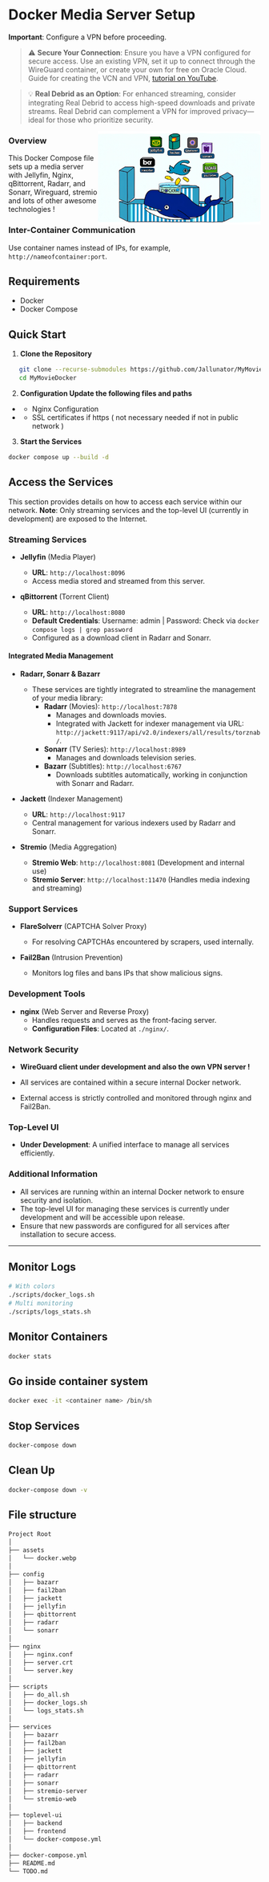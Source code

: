 # Docker Media Server Setup

**Important**: Configure a VPN before proceeding. 

> :warning: **Secure Your Connection**: Ensure you have a VPN configured for secure access. Use an existing VPN, set it up to connect through the WireGuard container, or create your own for free on Oracle Cloud. Guide for creating the VCN and VPN, [tutorial on YouTube](https://www.youtube.com/watch?v=wV61_bcABek).

> :bulb: **Real Debrid as an Option**: For enhanced streaming, consider integrating Real Debrid to access high-speed downloads and private streams. Real Debrid can complement a VPN for improved privacy—ideal for those who prioritize security.
<img src="assets/docker.webp" alt="Docker" width="325" align="right">  

### Overview

This Docker Compose file sets up a media server with Jellyfin, Nginx, qBittorrent, Radarr, and Sonarr, Wireguard, stremio and lots of other awesome technologies !

### Inter-Container Communication

Use container names instead of IPs, for example, `http://nameofcontainer:port`.

## Requirements

- Docker
- Docker Compose

## Quick Start

1. **Clone the Repository**

```bash
   git clone --recurse-submodules https://github.com/Jallunator/MyMovieDocker.git
   cd MyMovieDocker
```

2. **Configuration Update the following files and paths**

+ +  Nginx Configuration
+ + SSL certificates if https ( not necessary needed if not in public network )

3. **Start the Services**
```bash
docker compose up --build -d
```

## Access the Services

This section provides details on how to access each service within our network. **Note**: Only streaming services and the top-level UI (currently in development) are exposed to the Internet.



### Streaming Services

- **Jellyfin** (Media Player)
  - **URL**: `http://localhost:8096`
  - Access media stored and streamed from this server.
  
- **qBittorrent** (Torrent Client)
  - **URL**: `http://localhost:8080`
  - **Default Credentials**: Username: admin | Password: Check via `docker compose logs | grep password`
  - Configured as a download client in Radarr and Sonarr.

#### Integrated Media Management

- **Radarr, Sonarr & Bazarr**
  - These services are tightly integrated to streamline the management of your media library:
    - **Radarr** (Movies): `http://localhost:7878`
      - Manages and downloads movies.
      - Integrated with Jackett for indexer management via URL: `http://jackett:9117/api/v2.0/indexers/all/results/torznab/`.
    - **Sonarr** (TV Series): `http://localhost:8989`
      - Manages and downloads television series.
    - **Bazarr** (Subtitles): `http://localhost:6767`
      - Downloads subtitles automatically, working in conjunction with Sonarr and Radarr.

- **Jackett** (Indexer Management)
  - **URL**: `http://localhost:9117`
  - Central management for various indexers used by Radarr and Sonarr.

- **Stremio** (Media Aggregation)
  - **Stremio Web**: `http://localhost:8081` (Development and internal use)
  - **Stremio Server**: `http://localhost:11470` (Handles media indexing and streaming)

### Support Services

- **FlareSolverr** (CAPTCHA Solver Proxy)
  - For resolving CAPTCHAs encountered by scrapers, used internally.

- **Fail2Ban** (Intrusion Prevention)
  - Monitors log files and bans IPs that show malicious signs.

### Development Tools

- **nginx** (Web Server and Reverse Proxy)
  - Handles requests and serves as the front-facing server.
  - **Configuration Files**: Located at `./nginx/`.

### Network Security

- **WireGuard client under development and also the own VPN server !**

- All services are contained within a secure internal Docker network.
- External access is strictly controlled and monitored through nginx and Fail2Ban.

### Top-Level UI

- **Under Development**: A unified interface to manage all services efficiently.

### Additional Information

- All services are running within an internal Docker network to ensure security and isolation.
- The top-level UI for managing these services is currently under development and will be accessible upon release.
- Ensure that new passwords are configured for all services after installation to secure access.

---

## Monitor Logs
```bash
# With colors
./scripts/docker_logs.sh
# Multi monitoring 
./scripts/logs_stats.sh
```
## Monitor Containers
``` bash
docker stats
```

## Go inside container system
``` bash 
docker exec -it <container name> /bin/sh
```

## Stop Services 
``` bash 
docker-compose down
```

## Clean Up
```bash
docker-compose down -v
```

## File structure
```
Project Root
│
├── assets
│   └── docker.webp
│
├── config
│   ├── bazarr
│   ├── fail2ban
│   ├── jackett
│   ├── jellyfin
│   ├── qbittorrent
│   ├── radarr
│   └── sonarr
│
├── nginx
│   ├── nginx.conf
│   ├── server.crt
│   └── server.key
│
├── scripts
│   ├── do_all.sh
│   ├── docker_logs.sh
│   └── logs_stats.sh
│
├── services
│   ├── bazarr
│   ├── fail2ban
│   ├── jackett
│   ├── jellyfin
│   ├── qbittorrent
│   ├── radarr
│   ├── sonarr
│   ├── stremio-server
│   └── stremio-web
│
├── toplevel-ui
│   ├── backend
│   ├── frontend
│   └── docker-compose.yml
│
├── docker-compose.yml
├── README.md
└── TODO.md

```